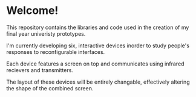 # Welcome!
This repository contains the libraries and code used in the creation of my final year univeristy prototypes.

I'm currently developing six, interactive devices inorder to study people's responses to reconfigurable interfaces.

Each device features a screen on top and communicates using infrared recievers and transmitters.

The layout of these devices will be entirely changable, effectively altering the shape of the combined screen.
